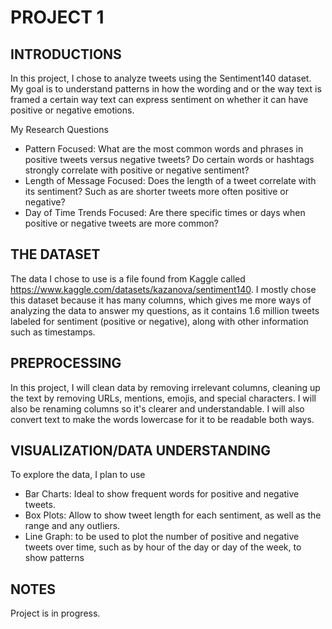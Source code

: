 # PROJECT 1

## INTRODUCTIONS
In this project, I chose to analyze tweets using the Sentiment140 dataset. My goal is to understand patterns in how the wording and or the way text is framed a certain way text can express sentiment on whether it can have positive or negative emotions.

My Research Questions
- Pattern Focused: What are the most common words and phrases in positive tweets versus negative tweets? Do certain words or hashtags strongly correlate with positive or negative sentiment?
- Length of Message Focused: Does the length of a tweet correlate with its sentiment? Such as are shorter tweets more often positive or negative?
- Day of Time Trends Focused: Are there specific times or days when positive or negative tweets are more common? 


## THE DATASET
The data I chose to use is a file found from Kaggle called https://www.kaggle.com/datasets/kazanova/sentiment140. I mostly chose this dataset because it has many columns, which gives me more ways of analyzing the data to answer my questions, as it contains 1.6 million tweets labeled for sentiment (positive or negative), along with other information such as timestamps.

## PREPROCESSING
In this project, I will clean data by removing irrelevant columns, cleaning up the text by removing URLs, mentions, emojis, and special characters. I will also be renaming columns so it's clearer and understandable. I will also convert text to make the words lowercase for it to be readable both ways.



## VISUALIZATION/DATA UNDERSTANDING
To explore the data, I plan to use
- Bar Charts: Ideal to show frequent words for positive and negative tweets.
- Box Plots: Allow to show tweet length for each sentiment, as well as the range and any outliers.
- Line Graph: to be used to plot the number of positive and negative tweets over time, such as by hour of the day or day of the week, to show patterns



## NOTES
Project is in progress.


